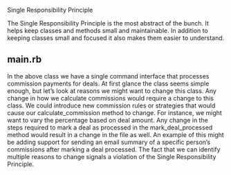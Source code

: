 Single Responsibility Principle

The Single Responsibility Principle is the most abstract of the bunch. It helps keep classes and methods small and maintainable. In addition to keeping classes small and focused it also makes them easier to understand.

## main.rb

In the above class we have a single command interface that processes commission payments for deals. At first glance the class seems simple enough, 
but let’s look at reasons we might want to change this class. 
Any change in how we calculate commissions would require a change to this class. 
We could introduce new commission rules or strategies that would cause our calculate_commission method to change. 
For instance, we might want to vary the percentage based on deal amount. 
Any change in the steps required to mark a deal as processed in the mark_deal_processed method would result in a change in the file as well.
An example of this might be adding support for sending an email summary of a specific person’s commissions after marking a deal processed. 
The fact that we can identify multiple reasons to change signals a violation of the Single Responsibility Principle.

